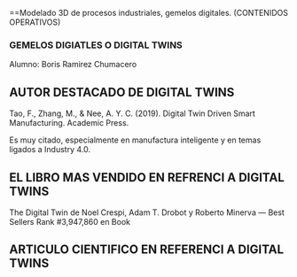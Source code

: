 
==Modelado 3D de procesos industriales, gemelos
digitales. (CONTENIDOS OPERATIVOS)
### GEMELOS DIGIATLES O DIGITAL TWINS ###

Alumno: Boris Ramirez Chumacero

## AUTOR DESTACADO DE DIGITAL TWINS ##

Tao, F., Zhang, M., & Nee, A. Y. C. (2019). Digital Twin Driven Smart Manufacturing. Academic Press.

Es muy citado, especialmente en manufactura inteligente y en temas ligados a Industry 4.0. 

## EL LIBRO MAS VENDIDO EN REFRENCI A DIGITAL TWINS ##

The Digital Twin de Noel Crespi, Adam T. Drobot y Roberto Minerva — Best Sellers Rank #3,947,860 en Book

## ARTICULO CIENTIFICO EN REFERENCI A DIGITAL TWINS ##


